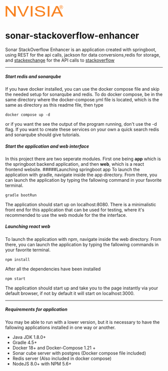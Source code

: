 ![alt text](https://github.com/NVISIA/sonar-stackoverflow-enhancer/blob/master/web/src/NVISIA-Logo.png "NVISIA")
# sonar-stackoverflow-enhancer
Sonar StackOverflow Enhancer is an application created with springboot, using REST for the api calls, jackson for data conversions,redis for storage, and [stackexchange](https://stackexchange.com/) for the API calls to [stackoverflow](https://stackoverflow.com/)

------
##### Start redis and sonarqube 
If you have docker installed, you can use the docker compose file and skip the needed setup for sonarqube and redis. To do docker compose, be in the same directory where the docker-compose.yml file is located, which is the same as directory as this readme file,  then type 
```
docker compose up -d 
```
or if you want the see the output of the program running, don't use the -d flag.
If you want to create these services on your own a quick search redis and sonarqube should give tutorials. 
##### Start the application and web interface
In this project there are two seperate modules. First one being **app** which is the springboot backend application, and then **web**, which is a react frontend website. 
#####Launching springboot app
 To launch the application with gradle, navigate inside the app directory. From there, you can launch the application by typing the fallowing command in your favorite terminal.
 ```
 gradle bootRun
 ```
The application should start up on localhost:8080. There is a minimalistic front end for this application that can be used for testing, where it's recommended to use the web module for the the interface. 
  
##### Launching react web
To launch the application with npm, navigate inside the web directory. From there, you can launch the application by typing the fallowing commands in your favorite terminal.
```
npm install
```
After all the dependencies have been installed 
```
npm start
```
 The application should start up and take you to the page instantly via your default browser, if not by default it will start on localhost:3000.
   
--------
##### Requirements for application
You may be able to run with a lower version, but it is necessary to have the fallowing applications installed in one way or another. 
* Java JDK 1.8.0+ 
* Gradle 4.5+
* Docker 18+ and Docker-Compose 1.21 +
* Sonar cube server with postgres (Docker compose file included)
* Redis server (Also included in docker compose)
* NodeJS 8.0+ with NPM 5.6+


